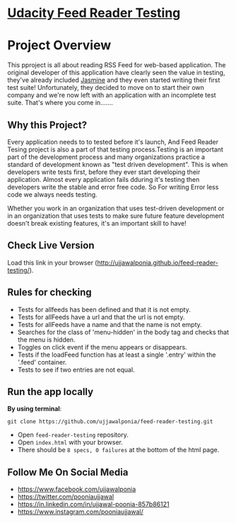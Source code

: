 # [Udacity Feed Reader Testing](https://github.com/udacity/frontend-nanodegree-feedreader)

# Project Overview

This pproject is all about reading RSS Feed for web-based application. The original developer of this application have clearly seen the value in testing, they've already included [Jasmine](http://jasmine.github.io/) and they even started writing their first test suite! Unfortunately, they decided to move on to start their own company and we're now left with an application with an incomplete test suite. That's where you come in.......


## Why this Project?

Every application needs to to tested before it's launch, And Feed Reader Tesing project is also a part of that testing process.Testing is an important part of the development process and many organizations practice a standard of development known as "test driven development". This is when developers write tests first, before they ever start developing their application. Almost every application fails dduring it's testing then developers write the stable and error free code. So For writing Error less code we always needs testing.

Whether you work in an organization that uses test-driven development or in an organization that uses tests to make sure future feature development doesn't break existing features, it's an important skill to have!


## Check Live Version
Load this link in your browser (http://ujjawalponia.github.io/feed-reader-testing/).

## Rules for checking

* Tests for allfeeds has been defined and that it is not empty.
* Tests for allFeeds have a url and that the url is not empty.
* Tests for allFeeds have a name and that the name is not empty.
* Searches for the class of 'menu-hidden' in the body tag and checks that the menu is hidden.
* Toggles on click event if the menu appears or disappears.
* Tests if the loadFeed function has at least a single '.entry' within the '.feed' container.
* Tests to see if two entries are not equal.

## Run the app locally

**By using terminal**:
```
git clone https://github.com/ujjawalponia/feed-reader-testing.git
```
* Open `feed-reader-testing` repository.
* Open `index.html` with your browser.
* There should be `8 specs, 0 failures` at the bottom of the html page.

## Follow Me On Social Media
* https://www.facebook.com/ujjawalponia
* https://twitter.com/pooniaujjawal
* https://in.linkedin.com/in/ujjawal-poonia-857b86121
* https://www.instagram.com/pooniaujjawal/

